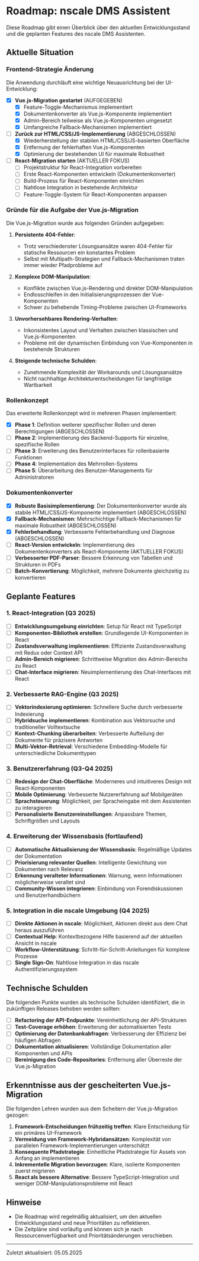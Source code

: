 # Roadmap: nscale DMS Assistent

Diese Roadmap gibt einen Überblick über den aktuellen Entwicklungsstand und die geplanten Features des nscale DMS Assistenten.

## Aktuelle Situation

### Frontend-Strategie Änderung
Die Anwendung durchläuft eine wichtige Neuausrichtung bei der UI-Entwicklung:

- [x] **Vue.js-Migration gestartet** (AUFGEGEBEN)
  - [x] Feature-Toggle-Mechanismus implementiert
  - [x] Dokumentenkonverter als Vue.js-Komponente implementiert
  - [x] Admin-Bereich teilweise als Vue.js-Komponenten umgesetzt
  - [x] Umfangreiche Fallback-Mechanismen implementiert

- [ ] **Zurück zur HTML/CSS/JS-Implementierung** (ABGESCHLOSSEN)
  - [x] Wiederherstellung der stabilen HTML/CSS/JS-basierten Oberfläche
  - [x] Entfernung der fehlerhaften Vue.js-Komponenten
  - [x] Optimierung der bestehenden UI für maximale Robustheit

- [ ] **React-Migration starten** (AKTUELLER FOKUS)
  - [ ] Projektstruktur für React-Integration vorbereiten
  - [ ] Erste React-Komponenten entwickeln (Dokumentenkonverter)
  - [ ] Build-Prozess für React-Komponenten einrichten
  - [ ] Nahtlose Integration in bestehende Architektur
  - [ ] Feature-Toggle-System für React-Komponenten anpassen

### Gründe für die Aufgabe der Vue.js-Migration

Die Vue.js-Migration wurde aus folgenden Gründen aufgegeben:

1. **Persistente 404-Fehler**:
   - Trotz verschiedenster Lösungsansätze waren 404-Fehler für statische Ressourcen ein konstantes Problem
   - Selbst mit Multipath-Strategien und Fallback-Mechanismen traten immer wieder Pfadprobleme auf

2. **Komplexe DOM-Manipulation**:
   - Konflikte zwischen Vue.js-Rendering und direkter DOM-Manipulation
   - Endlosschleifen in den Initialisierungsprozessen der Vue-Komponenten
   - Schwer zu behebende Timing-Probleme zwischen UI-Frameworks

3. **Unvorhersehbares Rendering-Verhalten**:
   - Inkonsistentes Layout und Verhalten zwischen klassischen und Vue.js-Komponenten
   - Probleme mit der dynamischen Einbindung von Vue-Komponenten in bestehende Strukturen

4. **Steigende technische Schulden**:
   - Zunehmende Komplexität der Workarounds und Lösungsansätze
   - Nicht nachhaltige Architekturentscheidungen für langfristige Wartbarkeit

### Rollenkonzept

Das erweiterte Rollenkonzept wird in mehreren Phasen implementiert:

- [x] **Phase 1**: Definition weiterer spezifischer Rollen und deren Berechtigungen (ABGESCHLOSSEN)
- [ ] **Phase 2**: Implementierung des Backend-Supports für einzelne, spezifische Rollen
- [ ] **Phase 3**: Erweiterung des Benutzerinterfaces für rollenbasierte Funktionen
- [ ] **Phase 4**: Implementation des Mehrrollen-Systems
- [ ] **Phase 5**: Überarbeitung des Benutzer-Managements für Administratoren

### Dokumentenkonverter

- [x] **Robuste Basisimplementierung**: Der Dokumentenkonverter wurde als stabile HTML/CSS/JS-Komponente implementiert (ABGESCHLOSSEN)
- [x] **Fallback-Mechanismen**: Mehrschichtige Fallback-Mechanismen für maximale Robustheit (ABGESCHLOSSEN)
- [x] **Fehlerbehandlung**: Verbesserte Fehlerbehandlung und Diagnose (ABGESCHLOSSEN)
- [ ] **React-Version entwickeln**: Implementierung des Dokumentenkonverters als React-Komponente (AKTUELLER FOKUS)
- [ ] **Verbesserter PDF-Parser**: Bessere Erkennung von Tabellen und Strukturen in PDFs
- [ ] **Batch-Konvertierung**: Möglichkeit, mehrere Dokumente gleichzeitig zu konvertieren

## Geplante Features

### 1. React-Integration (Q3 2025)

- [ ] **Entwicklungsumgebung einrichten**: Setup für React mit TypeScript
- [ ] **Komponenten-Bibliothek erstellen**: Grundlegende UI-Komponenten in React
- [ ] **Zustandsverwaltung implementieren**: Effiziente Zustandsverwaltung mit Redux oder Context API
- [ ] **Admin-Bereich migrieren**: Schrittweise Migration des Admin-Bereichs zu React
- [ ] **Chat-Interface migrieren**: Neuimplementierung des Chat-Interfaces mit React

### 2. Verbesserte RAG-Engine (Q3 2025)

- [ ] **Vektorindexierung optimieren**: Schnellere Suche durch verbesserte Indexierung
- [ ] **Hybridsuche implementieren**: Kombination aus Vektorsuche und traditioneller Volltextsuche
- [ ] **Kontext-Chunking überarbeiten**: Verbesserte Aufteilung der Dokumente für präzisere Antworten
- [ ] **Multi-Vektor-Retrieval**: Verschiedene Embedding-Modelle für unterschiedliche Dokumenttypen

### 3. Benutzererfahrung (Q3-Q4 2025)

- [ ] **Redesign der Chat-Oberfläche**: Moderneres und intuitiveres Design mit React-Komponenten
- [ ] **Mobile Optimierung**: Verbesserte Nutzererfahrung auf Mobilgeräten
- [ ] **Sprachsteuerung**: Möglichkeit, per Spracheingabe mit dem Assistenten zu interagieren
- [ ] **Personalisierte Benutzereinstellungen**: Anpassbare Themen, Schriftgrößen und Layouts

### 4. Erweiterung der Wissensbasis (fortlaufend)

- [ ] **Automatische Aktualisierung der Wissensbasis**: Regelmäßige Updates der Dokumentation
- [ ] **Priorisierung relevanter Quellen**: Intelligente Gewichtung von Dokumenten nach Relevanz
- [ ] **Erkennung veralteter Informationen**: Warnung, wenn Informationen möglicherweise veraltet sind
- [ ] **Community-Wissen integrieren**: Einbindung von Forendiskussionen und Benutzerhandbüchern

### 5. Integration in die nscale Umgebung (Q4 2025)

- [ ] **Direkte Aktionen in nscale**: Möglichkeit, Aktionen direkt aus dem Chat heraus auszuführen
- [ ] **Contextual Help**: Kontextbezogene Hilfe basierend auf der aktuellen Ansicht in nscale
- [ ] **Workflow-Unterstützung**: Schritt-für-Schritt-Anleitungen für komplexe Prozesse
- [ ] **Single Sign-On**: Nahtlose Integration in das nscale Authentifizierungssystem

## Technische Schulden

Die folgenden Punkte wurden als technische Schulden identifiziert, die in zukünftigen Releases behoben werden sollten:

- [ ] **Refactoring der API-Endpunkte**: Vereinheitlichung der API-Strukturen
- [ ] **Test-Coverage erhöhen**: Erweiterung der automatisierten Tests
- [ ] **Optimierung der Datenbankabfragen**: Verbesserung der Effizienz bei häufigen Abfragen
- [ ] **Dokumentation aktualisieren**: Vollständige Dokumentation aller Komponenten und APIs
- [ ] **Bereinigung des Code-Repositories**: Entfernung aller Überreste der Vue.js-Migration

## Erkenntnisse aus der gescheiterten Vue.js-Migration

Die folgenden Lehren wurden aus dem Scheitern der Vue.js-Migration gezogen:

1. **Framework-Entscheidungen frühzeitig treffen**: Klare Entscheidung für ein primäres UI-Framework
2. **Vermeidung von Framework-Hybridansätzen**: Komplexität von parallelen Framework-Implementierungen unterschätzt
3. **Konsequente Pfadstrategie**: Einheitliche Pfadstrategie für Assets von Anfang an implementieren
4. **Inkrementelle Migration bevorzugen**: Klare, isolierte Komponenten zuerst migrieren
5. **React als bessere Alternative**: Bessere TypeScript-Integration und weniger DOM-Manipulationsprobleme mit React

## Hinweise

- Die Roadmap wird regelmäßig aktualisiert, um den aktuellen Entwicklungsstand und neue Prioritäten zu reflektieren.
- Die Zeitpläne sind vorläufig und können sich je nach Ressourcenverfügbarkeit und Prioritätsänderungen verschieben.

---

Zuletzt aktualisiert: 05.05.2025